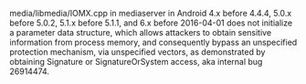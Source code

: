media/libmedia/IOMX.cpp in mediaserver in Android 4.x before 4.4.4, 5.0.x before 5.0.2, 5.1.x before 5.1.1, and 6.x before 2016-04-01 does not initialize a parameter data structure, which allows attackers to obtain sensitive information from process memory, and consequently bypass an unspecified protection mechanism, via unspecified vectors, as demonstrated by obtaining Signature or SignatureOrSystem access, aka internal bug 26914474.